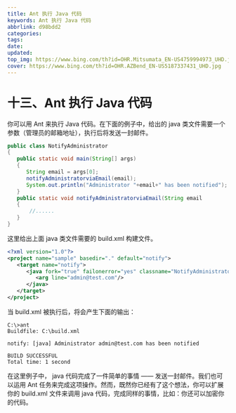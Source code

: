 ```yaml
---
title: Ant 执行 Java 代码
keywords: Ant 执行 Java 代码
abbrlink: d98bdd2
categories: 
tags: 
date: 
updated: 
top_img: https://www.bing.com/th?id=OHR.Mitsumata_EN-US4759994973_UHD.jpg
cover: https://www.bing.com/th?id=OHR.AZBend_EN-US5187337431_UHD.jpg
---
```

# 十三、Ant 执行 Java 代码

你可以用 Ant 来执行 Java 代码。在下面的例子中，给出的 java 类文件需要一个参数（管理员的邮箱地址），执行后将发送一封邮件。

```java
public class NotifyAdministrator
{
   public static void main(String[] args)
   {
      String email = args[0];
      notifyAdministratorviaEmail(email);
      System.out.println("Administrator "+email+" has been notified");
   }
   public static void notifyAdministratorviaEmail(String email
   { 
       //......
   }
}
```

这里给出上面 java 类文件需要的 build.xml 构建文件。

```xml
<?xml version="1.0"?>
<project name="sample" basedir="." default="notify">
   <target name="notify">
      <java fork="true" failonerror="yes" classname="NotifyAdministrator">
         <arg line="admin@test.com"/>
      </java>
   </target>
</project>
```

当 build.xml 被执行后，将会产生下面的输出：

```
C:\>ant
Buildfile: C:\build.xml

notify: [java] Administrator admin@test.com has been notified

BUILD SUCCESSFUL
Total time: 1 second
```

在这里例子中， java 代码完成了一件简单的事情 —— 发送一封邮件。我们也可以运用 Ant 任务来完成这项操作。然而，既然你已经有了这个想法，你可以扩展你的 build.xml 文件来调用 java 代码，完成同样的事情，比如：你还可以加密你的代码。